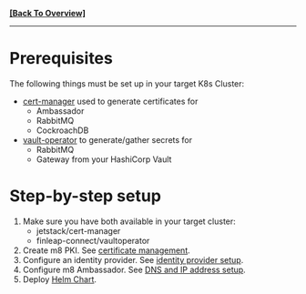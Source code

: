 **[[Back To Overview]](../README.md)**

---

# Prerequisites

The following things must be set up in your target K8s Cluster:

* [cert-manager](https://cert-manager.io/docs/) used to generate certificates for
  * Ambassador
  * RabbitMQ
  * CockroachDB
* [vault-operator](https://gitlab.figo.systems/platform/vault-operator) to generate/gather secrets for
  * RabbitMQ
  * Gateway
  from your HashiCorp Vault

# Step-by-step setup

1. Make sure you have both available in your target cluster:
    * jetstack/cert-manager
    * finleap-connect/vaultoperator
1. Create m8 PKI.
See [certificate management](01-certificate-management.md).
1. Configure an identity provider.
See [identity provider setup](02-identity-provider-setup.md).
1. Configure m8 Ambassador.
See [DNS and IP address setup](03-dns-and-ip-address-setup.md).
1. Deploy [Helm Chart](../../build/package/helm/monoskope/README.md).
